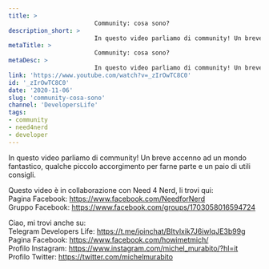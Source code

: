 ```yaml
---
title: > 
                        Community: cosa sono?
description_short: > 
                        In questo video parliamo di community! Un breve accenno ad un mondo fantastico, qualche piccolo accorgimento per farne parte ...
metaTitle: > 
                        Community: cosa sono?
metaDesc: > 
                        In questo video parliamo di community! Un breve accenno ad un mondo fantastico, qualche piccolo accorgimento per farne parte ...
link: 'https://www.youtube.com/watch?v=_zIrOwTC8C0'
id: '_zIrOwTC8C0'
date: '2020-11-06'
slug: 'community-cosa-sono'
channel: 'DevelopersLife'
tags: 
- community
- need4nerd
- developer
---
```

In questo video parliamo di community! Un breve accenno ad un mondo fantastico, qualche piccolo accorgimento per farne parte e un paio di utili consigli.  
  
Questo video è in collaborazione con Need 4 Nerd, li trovi qui:  
Pagina Facebook: https://www.facebook.com/NeedforNerd  
Gruppo Facebook: https://www.facebook.com/groups/1703058016594724  
  
Ciao, mi trovi anche su:  
Telegram Developers Life: https://t.me/joinchat/BItvlxik7J6iwIqJE3b99g  
Pagina Facebook: https://www.facebook.com/howimetmich/  
Profilo Instagram: https://www.instagram.com/michel_murabito/?hl=it  
Profilo Twitter: https://twitter.com/michelmurabito